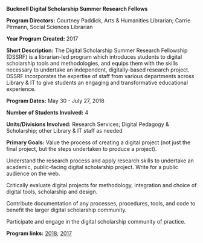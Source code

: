<b>Bucknell Digital Scholarship Summer Research Fellows</b><p>
<b>Program Directors:</b> Courtney Paddick, Arts & Humanities Librarian; Carrie Pirmann, Social Sciences Librarian<p>
<b>Year Program Created:</b> 2017<p>
<b>Short Description:</b> The Digital Scholarship Summer Research Fellowship (DSSRF) is a librarian-led program which introduces students to digital scholarship tools and methodologies, and equips them with the skills necessary to undertake an independent, digitally-based research project. DSSRF incorporates the expertise of staff from various departments across Library & IT to give students an engaging and transformative educational experience. <p>
<b>Program Dates:</b> May 30 - July 27, 2018<p>
<b>Number of Students Involved:</b> 4<p>
<b>Units/Divisions Involved:</b> Research Services; Digital Pedagogy & Scholarship; other Library & IT staff as needed<p>
<b>Primary Goals:</b> Value the process of creating a digital project (not just the final project, but the steps undertaken to produce a project).<p>
Understand the research process and apply research skills to undertake an academic, public-facing digital scholarship project.
Write for a public audience on the web.<p>
Critically evaluate digital projects for methodology, integration and choice of digital tools, scholarship and design.<p>
Contribute documentation of any processes, procedures, tools, and code to benefit the larger digital scholarship community.<p>
Participate and engage in the digital scholarship community of practice.<p>
<b>Program links:</b> <a href=http://dssrf2018.blogs.bucknell.edu/>2018</a>; <a href=http://dssrf.blogs.bucknell.edu/>2017</a>

